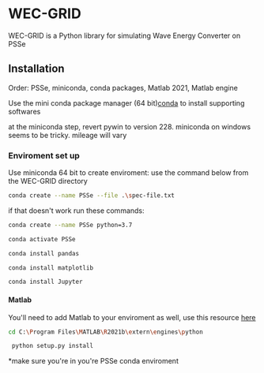 # WEC-GRID
WEC-GRID is a Python library for simulating Wave Energy Converter on PSSe


## Installation

Order: PSSe, miniconda, conda packages, Matlab 2021, Matlab engine

Use the mini conda package manager (64 bit)[conda](https://docs.conda.io/en/latest/miniconda.html) to install supporting softwares

at the miniconda step, revert pywin to version 228.
miniconda on windows seems to be tricky. mileage will vary

### Enviroment set up

Use miniconda 64 bit to create enviroment: use the command below from the WEC-GRID directory

```bash
conda create --name PSSe --file .\spec-file.txt
```
if that doesn't work run these commands:

```bash
conda create --name PSSe python=3.7 
```
```bash
conda activate PSSe
```
```bash
conda install pandas
```
```bash
conda install matplotlib
```
```bash
conda install Jupyter
```

#### Matlab
You'll need to add Matlab to your enviroment as well, use this resource [here](https://www.mathworks.com/help/matlab/matlab_external/install-the-matlab-engine-for-python.html)


```bash
cd C:\Program Files\MATLAB\R2021b\extern\engines\python
```
```bash
 python setup.py install
```
*make sure you're in you're PSSe conda enviroment